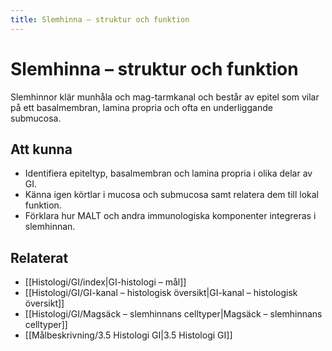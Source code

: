 ```yaml
---
title: Slemhinna – struktur och funktion
---
```


# Slemhinna – struktur och funktion

Slemhinnor klär munhåla och mag-tarmkanal och består av epitel som vilar på ett basalmembran, lamina propria och ofta en underliggande submucosa.

## Att kunna
- Identifiera epiteltyp, basalmembran och lamina propria i olika delar av GI.
- Känna igen körtlar i mucosa och submucosa samt relatera dem till lokal funktion.
- Förklara hur MALT och andra immunologiska komponenter integreras i slemhinnan.

## Relaterat
- [[Histologi/GI/index|GI-histologi – mål]]
- [[Histologi/GI/GI-kanal – histologisk översikt|GI-kanal – histologisk översikt]]
- [[Histologi/GI/Magsäck – slemhinnans celltyper|Magsäck – slemhinnans celltyper]]
- [[Målbeskrivning/3.5 Histologi GI|3.5 Histologi GI]]
